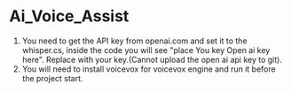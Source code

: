 # Ai_Voice_Assist
1. You need to get the API key from openai.com and set it to the whisper.cs, inside the code you will see "place You key Open ai key here". Replace with your key.(Cannot upload the open ai api key to git).
2. You will need to install voicevox for voicevox engine and run it before the project start. 